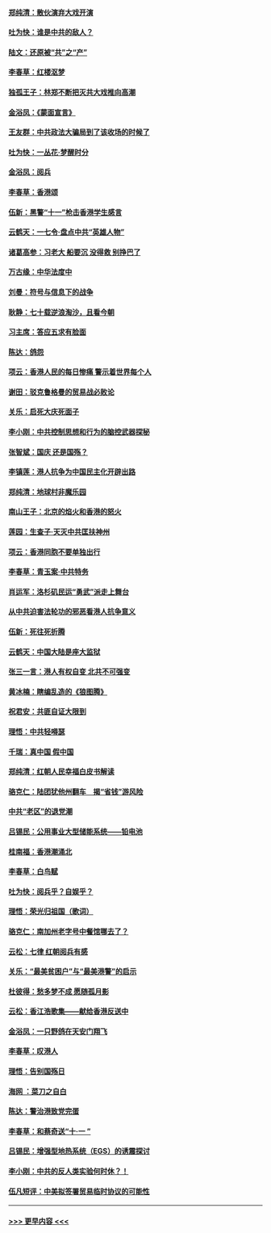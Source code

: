 #### [郑纯清：散伙演弃大戏开演](../pages/nsc993/n11570826.md?t=10060633) 
#### [吐为快：谁是中共的敌人？](../pages/nsc993/n11570817.md?t=10060633) 
#### [陆文：还原被“共”之“产”](../pages/nsc993/n11570798.md?t=10060633) 
#### [李春草：红楼沤梦](../pages/nsc993/n11569673.md?t=10060633) 
#### [独孤王子：林郑不断把灭共大戏推向高潮](../pages/nsc993/n11569381.md?t=10060633) 
#### [金浴凤：《蒙面宣言》](../pages/nsc993/n11569368.md?t=10060633) 
#### [王友群：中共政法大骗局到了该收场的时候了](../pages/nsc993/n11568940.md?t=10060633) 
#### [吐为快：一丛花‧梦醒时分](../pages/nsc993/n11567491.md?t=10060633) 
#### [金浴凤：阅兵](../pages/nsc993/n11567454.md?t=10060633) 
#### [李春草：香港颂](../pages/nsc993/n11567444.md?t=10060633) 
#### [伍新：黑警“十一”枪击香港学生感言](../pages/nsc993/n11567426.md?t=10060633) 
#### [云鹤天：一七令‧盘点中共“英雄人物”](../pages/nsc993/n11567091.md?t=10060633) 
#### [诸葛高参：习老大 船要沉 没得救 别挣巴了](../pages/nsc993/n11566976.md?t=10060633) 
#### [万古缘：中华法度中](../pages/nsc993/n11566726.md?t=10060633) 
#### [刘曼：符号与信息下的战争](../pages/nsc993/n11564655.md?t=10060633) 
#### [耿静：七十载逆浪淘沙，且看今朝](../pages/nsc993/n11564520.md?t=10060633) 
#### [习主席：答应五求有脸面](../pages/nsc993/n11563953.md?t=10060633) 
#### [陈达：鸽怨](../pages/nsc993/n11561879.md?t=10060633) 
#### [项云：香港人民的每日惨痛  警示着世界每个人](../pages/nsc993/n11559273.md?t=10060633) 
#### [谢田：驳克鲁格曼的贸易战必败论](../pages/nsc993/n11555840.md?t=10060633) 
#### [关乐：启死大庆死面子](../pages/nsc993/n11556823.md?t=10060633) 
#### [李小刚：中共控制思想和行为的脑控武器探秘](../pages/nsc993/n11556776.md?t=10060633) 
#### [张智斌：国庆  还是国殇？](../pages/nsc993/n11556617.md?t=10060633) 
#### [李镇莲：港人抗争为中国民主化开辟出路](../pages/nsc993/n11556570.md?t=10060633) 
#### [郑纯清：地球村非魔乐园](../pages/nsc993/n11555415.md?t=10060633) 
#### [南山王子：北京的焰火和香港的怒火](../pages/nsc993/n11555318.md?t=10060633) 
#### [莲园：生查子·天灭中共匡扶神州](../pages/nsc993/n11555302.md?t=10060633) 
#### [项云：香港同胞不要单独出行](../pages/nsc993/n11555276.md?t=10060633) 
#### [李春草：青玉案‧中共特务](../pages/nsc993/n11552356.md?t=10060633) 
#### [肖运军：洛杉矶民运“勇武”派走上舞台](../pages/nsc993/n11551595.md?t=10060633) 
#### [从中共迫害法轮功的邪恶看港人抗争意义](../pages/nsc993/n11540858.md?t=10060633) 
#### [伍新：死往死折腾](../pages/nsc993/n11550174.md?t=10060633) 
#### [云鹤天：中国大陆是座大监狱](../pages/nsc993/n11550155.md?t=10060633) 
#### [张三一言：港人有权自变 北共不可强变](../pages/nsc993/n11550132.md?t=10060633) 
#### [黄冰楠：瞎编乱造的《狼图腾》](../pages/nsc993/n11550082.md?t=10060633) 
#### [祝君安：共匪自证大限到](../pages/nsc993/n11550041.md?t=10060633) 
#### [理悟：中共轻嘚瑟](../pages/nsc993/n11547978.md?t=10060633) 
#### [千瑞：真中国 假中国](../pages/nsc993/n11547865.md?t=10060633) 
#### [郑纯清：红朝人民幸福白皮书解读](../pages/nsc993/n11547499.md?t=10060633) 
#### [骆克仁：陆团犹他州翻车　揭“省钱”游风险](../pages/nsc993/n11546977.md?t=10060633) 
#### [中共“老区”的退党潮](../pages/nsc993/n11545995.md?t=10060633) 
#### [吕锡民：公用事业大型储能系统——铅电池](../pages/nsc993/n11545701.md?t=10060633) 
#### [桂南福：香港潮涌北](../pages/nsc993/n11545682.md?t=10060633) 
#### [李春草：白鸟赋](../pages/nsc993/n11545663.md?t=10060633) 
#### [吐为快：阅兵乎？自娱乎？](../pages/nsc993/n11545625.md?t=10060633) 
#### [理悟：荣光归祖国（歌词）](../pages/nsc993/n11545616.md?t=10060633) 
#### [骆克仁：南加州老字号中餐馆哪去了？](../pages/nsc993/n11545120.md?t=10060633) 
#### [云松：七律 红朝阅兵有感](../pages/nsc993/n11542394.md?t=10060633) 
#### [关乐：“最美贫困户”与“最美港警”的启示](../pages/nsc993/n11542252.md?t=10060633) 
#### [杜彼得：愁多梦不成 愿随孤月影](../pages/nsc993/n11540296.md?t=10060633) 
#### [云松：香江浩歌集——献给香港反送中](../pages/nsc993/n11540149.md?t=10060633) 
#### [金浴凤：一只野鸽在天安门翔飞](../pages/nsc993/n11540280.md?t=10060633) 
#### [李春草：叹港人](../pages/nsc993/n11540119.md?t=10060633) 
#### [理悟：告别国殇日](../pages/nsc993/n11539610.md?t=10060633) 
#### [海网 ：菜刀之自白](../pages/nsc993/n11539597.md?t=10060633) 
#### [陈达：警治港致党完蛋](../pages/nsc993/n11538127.md?t=10060633) 
#### [李春草：和蔡奇送“十·一 ”](../pages/nsc993/n11537810.md?t=10060633) 
#### [吕锡民：增强型地热系统（EGS）的诱震探讨](../pages/nsc993/n11537765.md?t=10060633) 
#### [李小刚：中共的反人类实验何时休？！](../pages/nsc993/n11537669.md?t=10060633) 
#### [伍凡短评：中美拟签署贸易临时协议的可能性](../pages/nsc993/n11536773.md?t=10060633) 

----
#### [ >>> 更早内容 <<< ](../indexes/nsc993-earlier.md)
